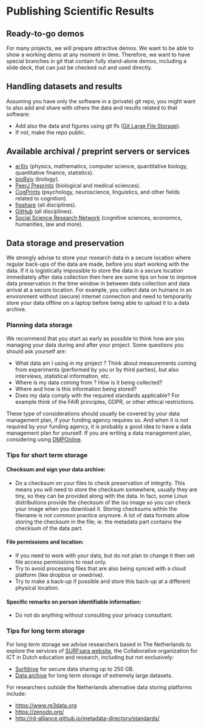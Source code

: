 # Publishing Scientific Results

## Ready-to-go demos
For many projects, we will prepare attractive demos. We want to be able to show a working demo at any moment in time. Therefore, we want to have special branches in git that contain fully stand-alone demos, including a slide deck, that can just be checked out and used directly.

## Handling datasets and results
Assuming you have only the software in a (private) git repo, you might want to also add and share with others the data and results related to that software:
* Add also the data and figures using git lfs ([Git Large File Storage](https://git-lfs.github.com/)).
* If not, make the repo public.

## Available archival / preprint servers or services
* [arXiv](http://arxiv.org/) (physics, mathematics, computer science, quantitative biology, quantitative finance, statistics).
* [bioRxiv](http://biorxiv.org/) (biology).
* [PeerJ Preprints](https://peerj.com/archives-preprints/) (biological and medical sciences).
* [CogPrints](http://cogprints.org/) (psychology, neuroscience, linguistics, and other fields related to cognition).
* [figshare](https://figshare.com/) (all disciplines).
* [GitHub](https://github.com/) (all disciplines).
* [Social Science Research Network](http://www.ssrn.com/en/) (cognitive sciences, economics, humanities, law and more).

## Data storage and preservation

We strongly advise to store your research data in a secure location where regular back-ups of the data are made, before you start working with the data. If it is logistically impossible to store the data in a secure location immediately after data collection then here are some tips on how to improve data preservation in the time window in between data collection and data arrival at a secure location. For example, you collect data on humans in an environment without (secure) internet connection and need to temporarily store your data offline on a laptop before being able to upload it to a data archive.

### Planning data storage

We recommend that you start as early as possible to think how are you managing your data during and after your project. Some questions you should ask yourself are:

 - What data am I using in my project ? Think about measurements coming from experiments (performed by you or by third parties), but also interviews, statistical information, etc.
 - Where is my data coming from ? How is it being collected?
 - Where and how is this information being stored?
 - Does my data comply with the required standards applicable? For example think of the FAIR principles, GDPR, or other ethical restrictions.

These type of considerations should usually be covered by your data management plan, if your funding agency requires so. And when it is not required by your funding agency, it is probably a good idea to have a data management plan for yourself. If you are writing a data management plan, considering using [DMPOnline](https://dmponline.dcc.ac.uk/).

### Tips for short term storage

#### Checksum and sign your data archive:

- Do a checksum on your files to check preservation of integrity. This means you will need to store the checksum somewhere, usually they are tiny, so they can be provided along with the data. In fact, some Linux distributions provide the checksum of the iso image so you can check your image when you download it. Storing checksums within the filename is not common practice anymore. A lot of data formats allow storing the checksum in the file; ie. the metadata part contains the checksum of the data part.

#### File permissions and location:

- If you need to work with your data, but do not plan to change it then set file access permissions to read only.
- Try to avoid processing files that are also being synced with a cloud platform (like dropbox or onedrive).
- Try to make a back-up if possible and store this back-up at a different physical location.

#### Specific remarks on person identifiable information:

- Do not do anything without consulting your privacy consultant.

### Tips for long term storage

For long term storage we advise researchers based in The Netherlands to explore the services of [SURFsara website](https://userinfo.surfsara.nl/), the Collaborative organization for ICT in Dutch education and research, including but not exclusively:
-	[Surfdrive](https://www.surf.nl/en/services-and-products/surfdrive/surfdrive.html) for secure data sharing up to 250 GB.
-	[Data archive](https://userinfo.surfsara.nl/systems/data-archive) for long term storage of extremely large datasets.

For researchers outside the Netherlands alternative data storing platforms include:
-	https://www.re3data.org
-	https://zenodo.org/
-	http://rd-alliance.github.io/metadata-directory/standards/
